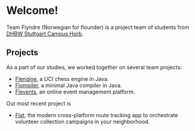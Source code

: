 # Welcome!

Team Flyndre (Norwegian for flounder) is a project team of students from [DHBW Stuttgart Campus Horb](https://www.dhbw-stuttgart.de/horb/).

## Projects

As a part of our studies, we worked together on several team projects:

* [Flengine](https://github.com/flyndre/Flengine), a UCI chess engine in Java.
* [Flompiler](https://github.com/flyndre/Flompiler), a minimal Java compiler in Java.
* [Flevents](https://github.com/flyndre/Flevents), an online event management platform.

Out most recent project is

* [Flat](https://github.com/flyndre/Flat), the modern cross-platform route tracking app to orchestrate volunteer collection campaigns in your neighborhood.
